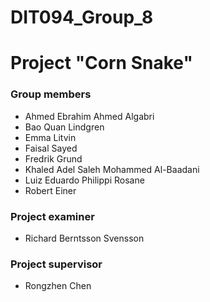 # DIT094_Group_8
# Project "Corn Snake"

### Group members
+ Ahmed Ebrahim Ahmed Algabri
+ Bao Quan Lindgren
+ Emma Litvin
+ Faisal Sayed
+ Fredrik Grund
+ Khaled Adel Saleh Mohammed Al-Baadani
+ Luiz Eduardo Philippi Rosane
+ Robert Einer

### Project examiner
+ Richard Berntsson Svensson

### Project supervisor
+ Rongzhen Chen
